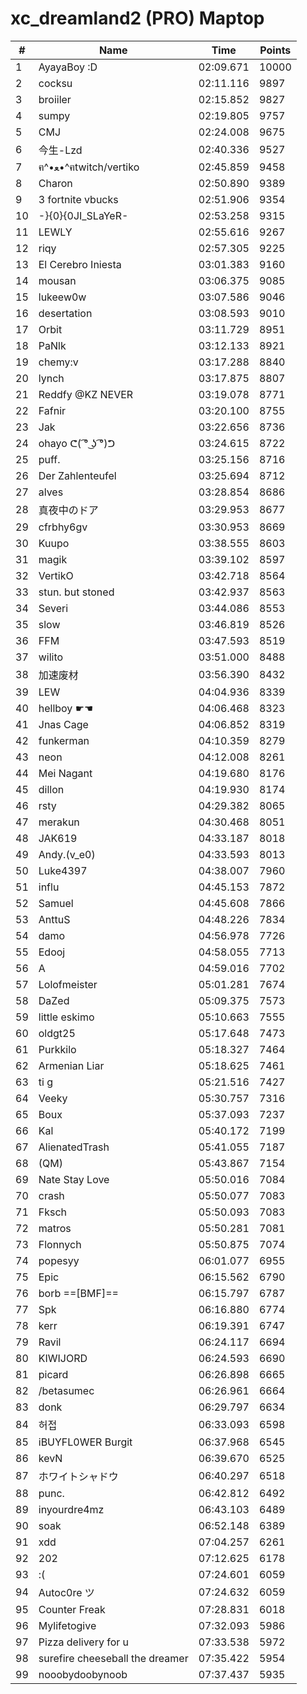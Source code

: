 # xc_dreamland2 (PRO) Maptop

|  # | Name | Time | Points |
|-------------- | -------------- | -------------- | -------------- | 
| 1 | AyayaBoy :D | 02:09.671 | 10000 | 
| 2 | cocksu | 02:11.116 | 9897 | 
| 3 | broiiler | 02:15.852 | 9827 | 
| 4 | sumpy | 02:19.805 | 9757 | 
| 5 | CMJ | 02:24.008 | 9675 | 
| 6 | 今生-Lzd | 02:40.336 | 9527 | 
| 7 | ฅ^•ﻌ•^ฅtwitch/vertiko | 02:45.859 | 9458 | 
| 8 | Charon | 02:50.890 | 9389 | 
| 9 | 3 fortnite vbucks | 02:51.906 | 9354 | 
| 10 | -}{0}{0JI_SLaYeR- | 02:53.258 | 9315 | 
| 11 | LEWLY | 02:55.616 | 9267 | 
| 12 | riqy | 02:57.305 | 9225 | 
| 13 | El Cerebro Iniesta | 03:01.383 | 9160 | 
| 14 | mousan | 03:06.375 | 9085 | 
| 15 | lukeew0w | 03:07.586 | 9046 | 
| 16 | desertation | 03:08.593 | 9010 | 
| 17 | Orbit | 03:11.729 | 8951 | 
| 18 | PaNlk | 03:12.133 | 8921 | 
| 19 | chemy:v | 03:17.288 | 8840 | 
| 20 | lynch | 03:17.875 | 8807 | 
| 21 | Reddfy @KZ NEVER | 03:19.078 | 8771 | 
| 22 | Fafnir | 03:20.100 | 8755 | 
| 23 | Jak | 03:22.656 | 8736 | 
| 24 | ohayo ᕦ( ͡° ͜ʖ ͡°)ᕤ | 03:24.615 | 8722 | 
| 25 | puff. | 03:25.156 | 8716 | 
| 26 | Der Zahlenteufel | 03:25.694 | 8712 | 
| 27 | alves | 03:28.854 | 8686 | 
| 28 | 真夜中のドア | 03:29.953 | 8677 | 
| 29 | cfrbhy6gv | 03:30.953 | 8669 | 
| 30 | Kuupo | 03:38.555 | 8603 | 
| 31 | magik | 03:39.102 | 8597 | 
| 32 | VertikO | 03:42.718 | 8564 | 
| 33 | stun. but stoned | 03:42.937 | 8563 | 
| 34 | Severi | 03:44.086 | 8553 | 
| 35 | slow | 03:46.819 | 8526 | 
| 36 | FFM | 03:47.593 | 8519 | 
| 37 | wilito | 03:51.000 | 8488 | 
| 38 | 加速废材 | 03:56.390 | 8432 | 
| 39 | LEW | 04:04.936 | 8339 | 
| 40 | hellboy ☛☚ | 04:06.468 | 8323 | 
| 41 | Jnas Cage | 04:06.852 | 8319 | 
| 42 | funkerman | 04:10.359 | 8279 | 
| 43 | neon | 04:12.008 | 8261 | 
| 44 | Mei Nagant | 04:19.680 | 8176 | 
| 45 | dillon | 04:19.930 | 8174 | 
| 46 | rsty | 04:29.382 | 8065 | 
| 47 | merakun | 04:30.468 | 8051 | 
| 48 | JAK619 | 04:33.187 | 8018 | 
| 49 | Andy.(v_e0) | 04:33.593 | 8013 | 
| 50 | Luke4397 | 04:38.007 | 7960 | 
| 51 | influ | 04:45.153 | 7872 | 
| 52 | Samuel | 04:45.608 | 7866 | 
| 53 | AnttuS | 04:48.226 | 7834 | 
| 54 | damo | 04:56.978 | 7726 | 
| 55 | Edooj | 04:58.055 | 7713 | 
| 56 | A | 04:59.016 | 7702 | 
| 57 | Lolofmeister | 05:01.281 | 7674 | 
| 58 | DaZed | 05:09.375 | 7573 | 
| 59 | little eskimo | 05:10.663 | 7555 | 
| 60 | oldgt25 | 05:17.648 | 7473 | 
| 61 | Purkkilo | 05:18.327 | 7464 | 
| 62 | Armenian Liar | 05:18.625 | 7461 | 
| 63 | ti g | 05:21.516 | 7427 | 
| 64 | Veeky | 05:30.757 | 7316 | 
| 65 | Boux | 05:37.093 | 7237 | 
| 66 | Kal | 05:40.172 | 7199 | 
| 67 | AlienatedTrash | 05:41.055 | 7187 | 
| 68 | (QM) | 05:43.867 | 7154 | 
| 69 | Nate Stay Love | 05:50.016 | 7084 | 
| 70 | crash | 05:50.077 | 7083 | 
| 71 | Fksch | 05:50.093 | 7083 | 
| 72 | matros | 05:50.281 | 7081 | 
| 73 | Flonnych | 05:50.875 | 7074 | 
| 74 | popesyy | 06:01.077 | 6955 | 
| 75 | Epic | 06:15.562 | 6790 | 
| 76 | borb ==[BMF]== | 06:15.797 | 6787 | 
| 77 | Spk | 06:16.880 | 6774 | 
| 78 | kerr | 06:19.391 | 6747 | 
| 79 | Ravil | 06:24.117 | 6694 | 
| 80 | KIWIJORD | 06:24.593 | 6690 | 
| 81 | picard | 06:26.898 | 6665 | 
| 82 | /betasumec | 06:26.961 | 6664 | 
| 83 | donk | 06:29.797 | 6634 | 
| 84 | 허접 | 06:33.093 | 6598 | 
| 85 | iBUYFL0WER Burgit | 06:37.968 | 6545 | 
| 86 | kevN | 06:39.670 | 6525 | 
| 87 | ホワイトシャドウ | 06:40.297 | 6518 | 
| 88 | punc. | 06:42.812 | 6492 | 
| 89 | inyourdre4mz | 06:43.103 | 6489 | 
| 90 | soak | 06:52.148 | 6389 | 
| 91 | xdd | 07:04.257 | 6261 | 
| 92 | 202 | 07:12.625 | 6178 | 
| 93 | :( | 07:24.601 | 6059 | 
| 94 | Autoc0re ツ | 07:24.632 | 6059 | 
| 95 | Counter Freak | 07:28.831 | 6018 | 
| 96 | Mylifetogive | 07:32.093 | 5986 | 
| 97 | Pizza delivery for u | 07:33.538 | 5972 | 
| 98 | surefire cheeseball the dreamer | 07:35.422 | 5954 | 
| 99 | nooobydoobynoob | 07:37.437 | 5935 | 

